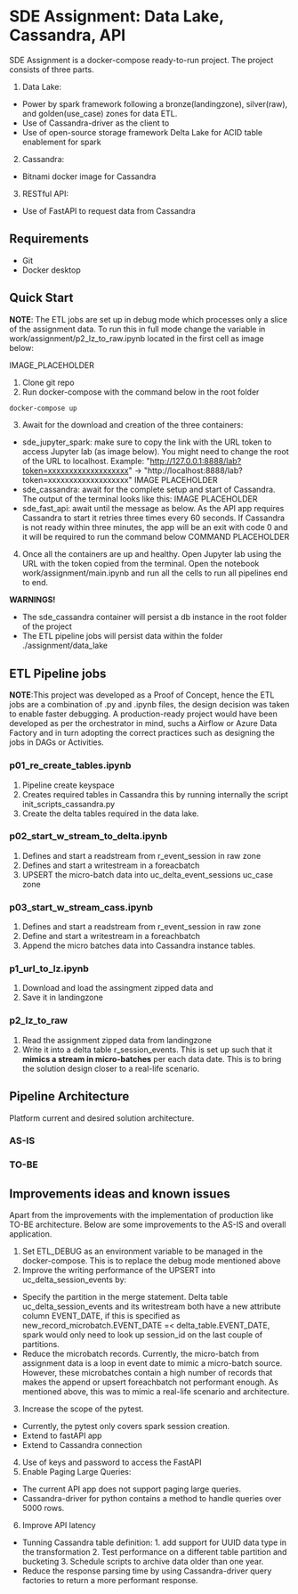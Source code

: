# SDE Assignment: Data Lake, Cassandra, API
SDE Assignment is a docker-compose ready-to-run project. The project consists of three parts.

1. Data Lake:
- Power by spark framework following a bronze(landingzone), silver(raw), and golden(use_case) zones for data ETL. 
- Use of Cassandra-driver as the client to 
- Use of open-source storage framework Delta Lake for ACID table enablement for spark
2. Cassandra:
- Bitnami docker image for Cassandra
3. RESTful API:
- Use of FastAPI to request data from Cassandra

## Requirements
- Git
- Docker desktop

## Quick Start
**NOTE**: The ETL jobs are set up in debug mode which processes only a slice of the assignment data. To run this in full mode change the variable in work/assignment/p2_lz_to_raw.ipynb located in the first cell as image below:

IMAGE_PLACEHOLDER

1. Clone git repo
2. Run docker-compose with the command below in the root folder
```bash
docker-compose up
```
3. Await for the download and creation of the three containers:
- sde_jupyter_spark: make sure to copy the link with the URL token to access Jupyter lab (as image below). You might need to change the root of the URL to localhost. Example: "http://127.0.0.1:8888/lab?token=xxxxxxxxxxxxxxxxxxx" -> "http://localhost:8888/lab?token=xxxxxxxxxxxxxxxxxxx"
IMAGE PLACEHOLDER
- sde_cassandra: await for the complete setup and start of Cassandra. The output of the terminal looks like this:
IMAGE PLACEHOLDER
- sde_fast_api: await until the message as below. As the API app requires Cassandra to start it retries three times every 60 seconds. If Cassandra is not ready within three minutes, the app will be an exit with code 0 and it will be required to run the command below
COMMAND PLACEHOLDER
4. Once all the containers are up and healthy. Open Jupyter lab using the URL with the token copied from the terminal. Open the notebook work/assignment/main.ipynb and run all the cells to run all pipelines end to end. 

**WARNINGS!**
- The sde_cassandra container will persist a db instance in the root folder of the project
- The ETL pipeline jobs will persist data within the folder ./assignment/data_lake 


## ETL Pipeline jobs
 **NOTE**:This project was developed as a Proof of Concept, hence the ETL jobs are a combination of .py and .ipynb files, the design decision was taken to enable faster debugging. A production-ready project would have been developed as per the orchestrator in mind, suchs a Airflow or Azure Data Factory and in turn adopting the correct practices such as designing the jobs in DAGs or Activities.
### p01_re_create_tables.ipynb
1. Pipeline create keyspace  
2. Creates required tables in Cassandra this by running internally the script init_scripts_cassandra.py
3. Create the delta tables required in the data lake.

### p02_start_w_stream_to_delta.ipynb
1. Defines and start a readstream from r_event_session in raw zone
2. Defines and start a writestream in a foreacbatch 
3. UPSERT the micro-batch data into uc_delta_event_sessions uc_case zone

### p03_start_w_stream_cass.ipynb
1. Defines and start a readstream from r_event_session in raw zone
2. Define and start a writestream in a foreachbatch
3. Append the micro batches data into Cassandra instance tables.

### p1_url_to_lz.ipynb
1. Download and load the assingment zipped data and 
2. Save it in landingzone

### p2_lz_to_raw
1. Read the assignment zipped data from landingzone  
2. Write it into a delta table r_session_events. This is set up such that it **mimics a stream in micro-batches** per each data date. This is to bring the solution design closer to a real-life scenario.

## Pipeline Architecture
Platform current and desired solution architecture.

### AS-IS

### TO-BE

## Improvements ideas and known issues
Apart from the improvements with the implementation of production like TO-BE architecture. Below are some improvements to the AS-IS and overall application.

1. Set ETL_DEBUG as an environment variable to be managed in the docker-compose. This is to replace the debug mode mentioned above
2. Improve the writing performance of the UPSERT into uc_delta_session_events by:
- Specify the partition in the merge statement. Delta table uc_delta_session_events and its writestream both have a new attribute column EVENT_DATE, if this is specified as new_record_microbatch.EVENT_DATE =< delta_table.EVENT_DATE, spark would only need to look up session_id on the last couple of partitions.
- Reduce the microbatch records. Currently, the micro-batch from assignment data is a loop in event date to mimic a micro-batch source. However, these microbatches contain a high number of records that makes the append or upsert foreachbatch not performant enough. As mentioned above, this was to mimic a real-life scenario and architecture. 
3. Increase the scope of the pytest.
- Currently, the pytest only covers spark session creation.
- Extend to fastAPI app
- Extend to Cassandra connection
4. Use of keys and password to access the FastAPI
5. Enable Paging Large Queries:
- The current API app does not support paging large queries. 
- Cassandra-driver for python contains a method to handle queries over 5000 rows.
6. Improve API latency
- Tunning Cassandra table definition: 1. add support for UUID data type in the transformation 2. Test performance on a different table partition and bucketing 3. Schedule scripts to archive data older than one year.
- Reduce the response parsing time by using Cassandra-driver query factories to return a more performant response.



